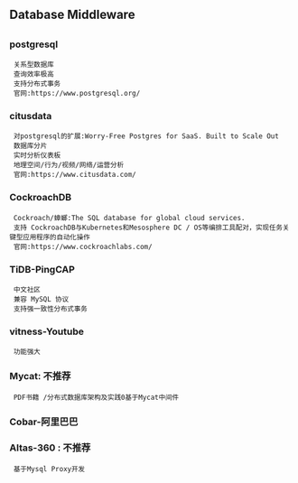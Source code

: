## Database Middleware

## 

### postgresql 
     
     关系型数据库
     查询效率极高
     支持分布式事务
     官网:https://www.postgresql.org/
 
### citusdata 

     对postgresql的扩展:Worry-Free Postgres for SaaS. Built to Scale Out
     数据库分片
     实时分析仪表板
     地理空间/行为/视频/网络/运营分析
     官网:https://www.citusdata.com/

### CockroachDB 

     Cockroach/蟑螂:The SQL database for global cloud services.
     支持 CockroachDB与Kubernetes和Mesosphere DC / OS等编排工具配对，实现任务关键型应用程序的自动化操作
     官网:https://www.cockroachlabs.com/

### TiDB-PingCAP

     中文社区
     兼容 MySQL 协议
     支持强一致性分布式事务


### vitness-Youtube 
     
     功能强大

### Mycat: 不推荐
     
     PDF书籍 /分布式数据库架构及实践0基于Mycat中间件
          
### Cobar-阿里巴巴

### Altas-360 : 不推荐
     
     基于Mysql Proxy开发   
